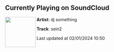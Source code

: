 ## Currently Playing on SoundCloud

[<img align="left" width="100" src="https://i1.sndcdn.com/artworks-3tPLPBOv9h7AW1n4-pa5KEQ-t500x500.jpg">](https://soundcloud.com/djsmth/sein2)

**Artist**: dj something 

**Track**: sein2

Last updated at 02/01/2024 10:50
